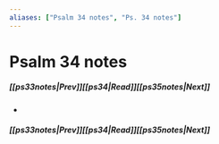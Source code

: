 ```yaml
---
aliases: ["Psalm 34 notes", "Ps. 34 notes"]
---
```

# Psalm 34 notes
##### <span class=arrow-left></span>[[ps33notes|Prev]]<span class=navigation-separator></span>[[ps34|Read]]<span class=navigation-separator></span>[[ps35notes|Next]]<span class=arrow-right></span>
- 
##### <span class=arrow-left></span>[[ps33notes|Prev]]<span class=navigation-separator></span>[[ps34|Read]]<span class=navigation-separator></span>[[ps35notes|Next]]<span class=arrow-right></span>